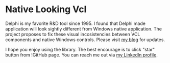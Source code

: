 # Native Looking Vcl

Delphi is my favorite R&D tool since 1995. I found that Delphi made application will look sightly different from Windows native application. The project proposes to fix these visual incosistencies between VCL components and native Windows controls. Please visit [my blog](http://stanleyxu2005.blogspot.com) for updates.

I hope you enjoy using the library. The best encourage is to click "star" button from !GitHub page. You can reach me out via [my LinkedIn profile](https://www.linkedin.com/pub/qian-xu/4/62a/70b).
